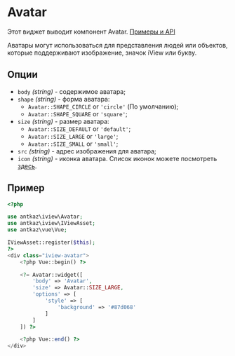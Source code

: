 # Avatar

Этот виджет выводит компонент Avatar. [Примеры и API](https://www.iviewui.com/components/avatar-en)

Аватары могут использоваться для представления людей или объектов, которые поддерживают изображение, значок iView или букву.

## Опции

* `body` *(string)* - содержимое аватара;
* `shape` *(string)* - форма аватара:
    * `Avatar::SHAPE_CIRCLE` or `'circle'` (По умолчанию);
    * `Avatar::SHAPE_SQUARE` or `'square'`;
* `size` *(string)* - размер аватара:
    * `Avatar::SIZE_DEFAULT` or `'default'`;
    * `Avatar::SIZE_LARGE` or `'large'`;
    * `Avatar::SIZE_SMALL` or `'small'`;
* `src` *(string)* - адрес изображения для аватара;
* `icon` *(string)* - иконка аватара. Список иконок можете посмотреть [здесь](https://www.iviewui.com/components/icon-en).

## Пример

```php
<?php

use antkaz\iview\Avatar;
use antkaz\iview\IViewAsset;
use antkaz\vue\Vue;

IViewAsset::register($this);
?>
<div class="iview-avatar">
    <?php Vue::begin() ?>

    <?= Avatar::widget([
        'body' => 'Avatar',
        'size' => Avatar::SIZE_LARGE,
        'options' => [
            'style' => [
                'background' => '#87d068'
            ]
        ]
    ]) ?>

    <?php Vue::end() ?>
</div>
```
